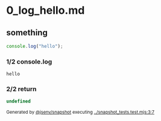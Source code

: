 # 0_log_hello.md

## something

```js
console.log("hello");
```

### 1/2 console.log

```console
hello
```

### 2/2 return

```js
undefined
```

<sub>
  Generated by <a href="https://github.com/jsenv/core/tree/main/packages/independent/snapshot">@jsenv/snapshot</a> executing <a href="../snapshot_tests.test.mjs#L3">../snapshot_tests.test.mjs:3:7</a>
</sub>